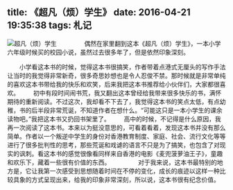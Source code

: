 title: 《超凡（烦）学生》
date: 2016-04-21 19:35:38
tags: 札记
---
![超凡（烦）学生](/assets/blog/superstudent.jpg)
　　
　　偶然在家里翻到这本《超凡（烦）学生》，一本小学六年级时候买的校园小说，虽然过去很多年了，但是依然印象深刻。
<!--more-->
　　小学看这本书的时候，觉得这本书很搞笑，作者带着点港式无厘头的写作手法让当时的我觉得非常新奇，很多奇思妙想也是令人忍俊不禁。那时候就是非常单纯的喜欢这本书带给我的快乐和欢笑，后来我把这本书推荐给小伙伴们，大家都很喜欢。
　　初中有段时间闹书荒，我又翻出这本曾经给我带来很多快乐的书，满怀期待的重新阅读。不过这次，我却看不下去了，我觉得这本书的笑点太低，有点幼稚，书的后半段非常荒诞，不知道作者在想什么。“可能这只是一本小学生的课余读物吧。”我把这本书又扔回书架里了。
　　高中的时候，不记得是什么原因，我再一次阅读了这本书。本来以为挺没意思的，可看着看着，发现这本书并没有那么简单。作者以一个叛逆中学生的身份对香港教育制度、家庭、社会、流行文化等等进行了很多批判性的思考，那些荒诞和戏谑的语言不只是为了搞笑，也包含了对现实的讽刺。看这本书的感觉很像看同样来自香港的电影《麦兜菠萝油王子》，童趣和欢乐下，藏着一些很有价值的东西。
　　
　　对于我来说，这本书最特别的地方是，它让我第一次感受到思想随着时间在不停的变化，成长的痕迹以这样一种比较具象的方式呈现出来，给我的印象非常深刻，所以说，这本书很有纪念价值。